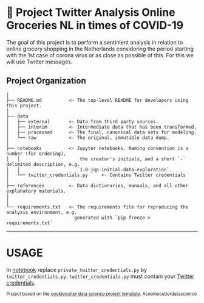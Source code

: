 🛒 Project Twitter Analysis Online Groceries NL in times of COVID-19
==============================

The goal of this project is to perform a sentiment analysis in relation to online grocery shopping in the Netherlands considering the period starting with the 1st case of corona virus or as close as possible of this. For this we will use Twitter messages.

Project Organization
------------
    │
    ├── README.md          <- The top-level README for developers using this project.
    │
    ├── data
    │   ├── external       <- Data from third party sources.
    │   ├── interim        <- Intermediate data that has been transformed.
    │   ├── processed      <- The final, canonical data sets for modeling.
    │   └── raw            <- The original, immutable data dump.
    │
    ├── notebooks          <- Jupyter notebooks. Naming convention is a number (for ordering),
    │   │                      the creator's initials, and a short `-` delimited description, e.g.
    │   │                     `1.0-jqp-initial-data-exploration`.
    │   └── twitter_credentials.py	   <- Contains Twitter credentials
    │
    ├── references         <- Data dictionaries, manuals, and all other explanatory materials.
    │
    │
    └── requirements.txt   <- The requirements file for reproducing the analysis environment, e.g.
	                         generated with `pip freeze > requirements.txt`


--------

# USAGE

In [notebook]() replace `private_twitter_credentials.py` by `twitter_credentials.py`. `twitter_credentials.py` must contain your [Twitter 
credentials](https://developer.twitter.com/en/docs/basics/authentication/oauth-1-0a/obtaining-user-access-tokens).

<p><small>Project based on the <a target="_blank" href="https://drivendata.github.io/cookiecutter-data-science/">cookiecutter data science project template</a>. #cookiecutterdatascience</small></p>

